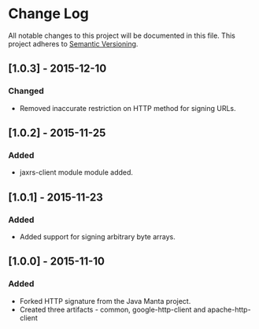 # Change Log
All notable changes to this project will be documented in this file.
This project adheres to [Semantic Versioning](http://semver.org/).

## [1.0.3] - 2015-12-10
### Changed
 - Removed inaccurate restriction on HTTP method for signing URLs.

## [1.0.2] - 2015-11-25
### Added
 - jaxrs-client module module added.

## [1.0.1] - 2015-11-23
### Added
 - Added support for signing arbitrary byte arrays. 

## [1.0.0] - 2015-11-10
### Added
- Forked HTTP signature from the Java Manta project.
- Created three artifacts - common, google-http-client and apache-http-client
